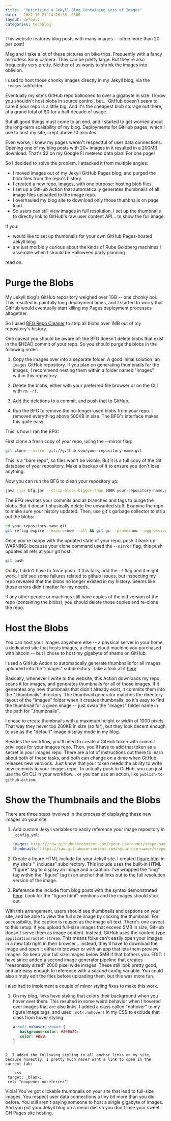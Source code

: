 ```yaml
---
title:  "Optimizing a Jekyll Blog Containing Lots of Images"
date:   2022-10-21 14:26:53 -0500
layout: default
categories: techblog
---
```

This website features blog posts with many images -- often more than 20 per post!

Meg and I take a lot of these pictures on bike trips. Frequently with a fancy mirrorless Sony camera. They can be pretty large. But they're also frequently very pretty. Neither of us wants to shrink the images into oblivion.

I used to host those chonky images directly in my Jekyll blog, via the `_images` subfolder.

Eventually my site's GitHub repo ballooned to over a gigabyte in size. I know you shouldn't host blobs in source control, but... GitHub doesn't seem to care if your repo is a little big. And it's the cheapest blob storage out there, at a grand total of $0 for a half decade of usage.

But all good things must come to an end, and I started to get worried about the long-term scalability of my blog. Deployments for GitHub pages, which I use to host my site, crept above 10 minutes.

Even worse, I knew my pages weren't respectful of user data connections. Opening one of my blog posts with 20+ images in it resulted in a 200MB download. That's $2 on my Google Fi metered data plan! For one page!

So I decided to solve the problem. I attacked it from multiple angles:

- I moved images out of my Jekyll GitHub Pages blog, and purged the blob files from the repo's history.
- I created a new repo, [images](https://github.com/nathan-contino/images), with one purpose: hosting blob files.
- I set up a GitHub Action that automatically generates thumbnails of all image files uploaded to the image repo.
- I overhauled my blog site to download only those thumbnails on page load.
- So users can still view images in full resolution, I set up the thumbnails to directly link to GitHub's raw user content API... to show the full image.

If you:

- would like to set up thumbnails for your own GitHub Pages-hosted Jekyll blog
- are just morbidly curious about the kinds of Rube Goldberg machines I assemble when I should be Halloween party planning

read on.

<!-- readmore -->

# Purge the Blobs

My Jekyll blog's GitHub repository weighed over 1GB -- one chonky boi. This resulted in painfully long deployment times, and I started to worry that GitHub would eventually start killing my Pages deployment processes altogether.

So I used [BFG Repo Cleaner](https://rtyley.github.io/bfg-repo-cleaner/) to strip all blobs over 1MB out of my repository's history.

One caveat you should be aware of: the BFG doesn't delete blobs that exist in the $HEAD commit of your repo. So you should purge the blobs in the following order:

1. Copy the images over into a separate folder. A good initial solution: an `images` GitHub repository. If you plan on generating thumbnails for the images, I recommend nesting them within a folder named "images" within this repository.

2. Delete the blobs, either with your preferred file browser or on the CLI with `rm -rf`.

3. Add the deletions to a commit, and push that to GitHub.

4. Run the BFG to remove the no-longer-used blobs from your repo. I removed everything above 500KB in size. The BFG's interface makes this quite easy.

This is how I ran the BFG:

First clone a fresh copy of your repo, using the --mirror flag:

```zsh
git clone --mirror git://github.com/your-repository-name.git
```

This is a "bare repo", so files won't be visible.
But it is a full copy of the Git database of your repository.
Make a backup of it to ensure you don't lose anything.

Now you can run the BFG to clean your repository up:

```zsh
java -jar bfg.jar --strip-blobs-bigger-than 500K your-repository-name.git
```

The BFG rewrites your commits and all branches and tags to purge the blobs.
But it doesn't physically delete the unwanted stuff.
Examine the repo to make sure your history updated.
Then, use git's garbage collector to strip out the blobs:

```zsh
cd your-repository-name.git
git reflog expire --expire=now --all && git gc --prune=now --aggressive
```

Once you're happy with the updated state of your repo, push it back up.
WARNING: because your clone command used the `--mirror` flag, this push updates all refs at your git host:

```zsh
git push
```

Oddly, I didn't have to force push. If this fails, add the `-f` flag and it might work. I *did* see some failures related to github issues, but inspecting my repo revealed that the blobs no longer existed in my history. Seems like those errors didn't matter for my needs.

If any other people or machines still have copies of the old version of the repo (containing the blobs), you should delete those copies and re-clone the repo.

# Host the Blobs

You can host your images anywhere else -- a physical server in your home, a dedicated site that hosts images, a cheap cloud machine you purchased with bitcoin -- but I chose to host my gigabyte of shame on GitHub.

I used a GitHub Action to automatically generate thumbnails for all images uploaded into the "images" subdirectory. Take a look at it [here](https://github.com/nathan-contino/images/blob/main/.github/workflows/workflow.yml).

Basically, whenever I write to the website, this Action downloads my repo, scans it for images, and generates thumbnails for all of those images. If it generates any new thumbnails that didn't already exist, it commits them into the ".thumbnails" directory. The thumbnail generator matches the directory layout of the "images" folder when it creates thumbnails, so it's easy to find the thumbnail for a given image -- just swap the "images" folder name in the path for ".thumbnails".

I chose to create thumbnails with a maximum height or width of 1000 pixels. That way they never top 200KB in size (so far), but they look decent enough to use as the "default" image display mode in my blog.

Besides the workflow, you'll need to create a GitHub token with commit privileges for your images repo. Then, you'll have to add that token as a secret in your images repo. There are a lot of instructions out there to learn about both of these tasks, and both can change on a dime when GitHub releases new versions. Just know that your token needs the ability to write new commits to your images repo. To actually push to GitHub, you can just use the Git CLI in your workflow... or you can use an action, like `publish-to-github-action`.

# Show the Thumbnails and the Blobs

There are three steps involved in the process of displaying these new images on your site:

1. Add custom Jekyll variables to easily reference your image repository in `_config.yml`:

   ```yaml
   images: https://raw.githubusercontent.com/<your-username>/<repo-name>/main/images/
   thumbnails: https://raw.githubusercontent.com/<your-username>/<repo-name>/main/.thumbnails/images/
   ```

2. Create a figure HTML include for your Jekyll site. I created [figure.html](https://github.com/nathan-contino/nathan-contino.github.io/blob/master/_includes/figure.html) in my site's "_includes" subdirectory. This include uses the built-in HTML "figure" tag to display an image and a caption. I've wrapped the "img" tag within the "figure" tag in an anchor that links out to the full resolution version of the image.

3. Reference the include from blog posts with the syntax demonstrated [here](https://github.com/nathan-contino/nathan-contino.github.io/blob/master/_posts/blog/2022-06-21-mountain-biking-is-silly.markdown). Look for the "figure.html" mentions and the images should stick out.

With this arrangement, users should see thumbnails and captions on your site, and be able to view the full size image by clicking the thumbnail. For accessibility, the caption is reused as the image alt text.
There's one caveat to this setup: if you upload full-size images that exceed 5MB in size, GitHub doesn't serve them as image content. Instead, GitHub uses the content type `application/octet-stream`. This means folks can't easily open your images in a new tab right in their browser... instead, they'll have to download the image and open it either in browser or with an app that lets them preview images. So keep your full size images below 5MB if that bothers you. EDIT: I have since added a second image generator pipeline that creates "reasonably sized" 2000 pixel wide images. These still look pretty good, and are easy enough to reference with a *second* config variable. You could also simply edit the files before uploading them, but this was more fun.

I also had to implement a couple of minor styling fixes to make this work.

1. On my blog, links have styling that colors their background when you hover over them. This resulted in some weird behavior when I hovered over images that are also links. I added a class called "nohover" to my figure image tags, and used `:not(.nohover)` in my CSS to exclude that class from hover styling:

   ```css
   a:not(.nohover):hover {
	  background-color: #300A24;
	  color: #BBB;
   }
  ```

2. I added the following styling to all anchor links on my site, because honestly, I pretty much never want a link to open in the current tab:

   ```css
   target: _blank;
   rel: "noopener noreferrer";
   ```

Viola! You've got clickable thumbnails on your site that lead to full-size images. You respect user data connections a tiny bit more than you did before. You still aren't paying someone to host a single gigabyte of images. And you put your Jekyll blog on a mean diet so you don't lose your sweet GH Pages site hosting.